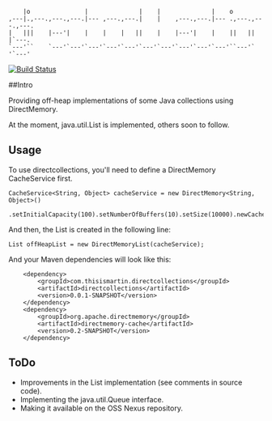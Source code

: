                                                                              
        |o               |              |    |              |    o               
    ,---|.,---.,---.,---.|--- ,---.,---.|    |    ,---.,---.|--- .,---.,---.,---.
    |   |||    |---'|    |    |    |   ||    |    |---'|    |    ||   ||   |`---.
    `---'``    `---'`---'`---'`---'`---'`---'`---'`---'`---'`---'``---'`   '`---'
                                                                                 

[![Build Status](https://travis-ci.org/moondowner/directcollections.png)](https://travis-ci.org/moondowner/directcollections)

##Intro

Providing off-heap implementations of some Java collections using DirectMemory.

At the moment, java.util.List is implemented, others soon to follow.

## Usage

To use directcollections, you'll need to define a DirectMemory CacheService first.

	CacheService<String, Object> cacheService = new DirectMemory<String, Object>()
			.setInitialCapacity(100).setNumberOfBuffers(10).setSize(10000).newCacheService();

And then, the List is created in the following line:

	List offHeapList = new DirectMemoryList(cacheService);

And your Maven dependencies will look like this:

		<dependency>
			<groupId>com.thisismartin.directcollections</groupId>
			<artifactId>directcollections</artifactId>
			<version>0.0.1-SNAPSHOT</version>
		</dependency>
		<dependency>
			<groupId>org.apache.directmemory</groupId>
			<artifactId>directmemory-cache</artifactId>
			<version>0.2-SNAPSHOT</version>
		</dependency>

## ToDo

 - Improvements in the List implementation (see comments in source code).
 - Implementing the java.util.Queue interface.
 - Making it available on the OSS Nexus repository.

